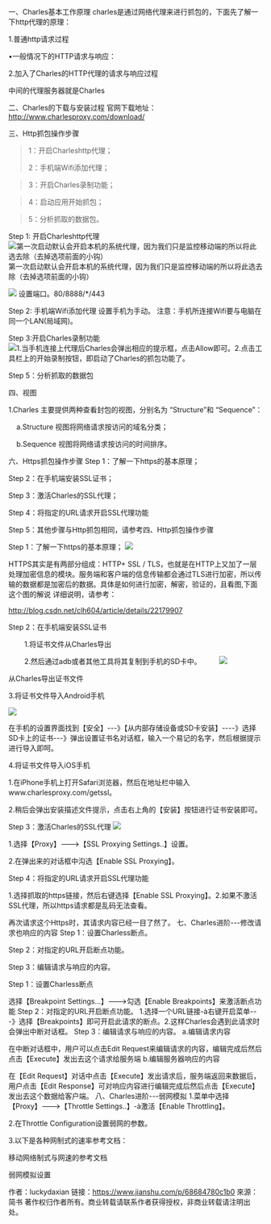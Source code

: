 一、Charles基本工作原理
charles是通过网络代理来进行抓包的，下面先了解一下http代理的原理：

1.普通http请求过程

•一般情况下的HTTP请求与响应：

2.加入了Charles的HTTP代理的请求与响应过程

中间的代理服务器就是Charles

二、Charles的下载与安装过程
官网下载地址：http://www.charlesproxy.com/download/

三、Http抓包操作步骤
> 1：开启Charleshttp代理；
> 
> 2：手机端Wifi添加代理；

> 3：开启Charles录制功能；

> 4：启动应用开始抓包；

> 5：分析抓取的数据包。

Step 1: 开启Charleshttp代理
![第一次启动默认会开启本机的系统代理，因为我们只是监控移动端的所以将此选去除（去掉选项前面的小钩）](https://upload-images.jianshu.io/upload_images/2327528-91a2016d1ca23038.png?imageMogr2/auto-orient/strip%7CimageView2/2/w/472)
第一次启动默认会开启本机的系统代理，因为我们只是监控移动端的所以将此选去除（去掉选项前面的小钩）

![](https://upload-images.jianshu.io/upload_images/2327528-faa0da5558647eaf.png?imageMogr2/auto-orient/strip%7CimageView2/2/w/583)
设置端口。80/8888/*/443



Step 2: 手机端Wifi添加代理 设置手机为手动。
注意：手机所连接Wifi要与电脑在同一个LAN(局域网)。

Step 3:开启Charles录制功能
![1.当手机连接上代理后Charles会弹出相应的提示框，点击Allow即可。2.点击工具栏上的开始录制按钮，即启动了Charles的抓包功能了。](https://upload-images.jianshu.io/upload_images/2327528-fb506210dc91714b.png?imageMogr2/auto-orient/strip%7CimageView2/2/w/410)

Step 5：分析抓取的数据包

四、视图

1.Charles 主要提供两种查看封包的视图，分别名为 “Structure”和 “Sequence”：

    a.Structure 视图将网络请求按访问的域名分类；

    b.Sequence 视图将网络请求按访问的时间排序。


六、Https抓包操作步骤
Step 1：了解一下https的基本原理；

Step 2：在手机端安装SSL证书；

Step 3：激活Charles的SSL代理；

Step 4：将指定的URL请求开启SSL代理功能

Step 5：其他步骤与Http抓包相同，请参考四、Http抓包操作步骤

Step 1：了解一下https的基本原理；
![](https://upload-images.jianshu.io/upload_images/2327528-846818e091a616cb.png?imageMogr2/auto-orient/strip%7CimageView2/2/w/691)

HTTPS其实是有两部分组成：HTTP+ SSL / TLS，也就是在HTTP上又加了一层处理加密信息的模块。服务端和客户端的信息传输都会通过TLS进行加密，所以传输的数据都是加密后的数据。具体是如何进行加密，解密，验证的，且看图,下面这个图的解说
详细说明，请参考：

http://blog.csdn.net/clh604/article/details/22179907

Step 2：在手机端安装SSL证书

        1.将证书文件从Charles导出

        2.然后通过adb或者其他工具将其复制到手机的SD卡中。
        ![](https://upload-images.jianshu.io/upload_images/2327528-e047ba31fd769693.png?imageMogr2/auto-orient/strip%7CimageView2/2/w/577)

从Charles导出证书文件

3.将证书文件导入Android手机

![](https://upload-images.jianshu.io/upload_images/2327528-adb197fcbcc3afec.png?imageMogr2/auto-orient/strip%7CimageView2/2/w/433)

在手机的设置界面找到【安全】---》【从内部存储设备或SD卡安装】----》选择SD卡上的证书---》弹出设置证书名对话框，输入一个易记的名字，然后根据提示进行导入即呵。

4.将证书文件导入iOS手机

1.在iPhone手机上打开Safari浏览器，然后在地址栏中输入www.charlesproxy.com/getssl。

2.稍后会弹出安装描述文件提示，点击右上角的【安装】按钮进行证书安装即可。

Step 3：激活Charles的SSL代理
![](https://upload-images.jianshu.io/upload_images/2327528-d69cf0feddcb0445.png?imageMogr2/auto-orient/strip%7CimageView2/2/w/583)

1.选择【Proxy】--->【SSL Proxying Settings..】设置。

2.在弹出来的对话框中沟选【Enable SSL Proxying】。

Step 4：将指定的URL请求开启SSL代理功能


1.选择抓取的https链接，然后右键选择【Enable SSL Proxying】。2.如果不激活SSL代理，所以https请求都是乱码无法查看。


再次请求这个Https时，其请求内容已经一目了然了。
七、Charles进阶---修改请求也响应的内容
Step 1：设置Charless断点。

Step 2：对指定的URL开启断点功能。

Step 3：编辑请求与响应的内容。

Step 1：设置Charless断点


选择【Breakpoint Settings…】--->勾选【Enable Breakpoints】来激活断点功能
Step 2：对指定的URL开启断点功能。
1.选择一个URL链接-à右键开启菜单---》选择【Breakpoints】即可开启此请求的断点。2.这样Charles会遇到此请求时会弹出中断对话框。
Step 3：编辑请求与响应的内容。
a.编辑请求内容

在中断对话框中，用户可以点击Edit Request来编辑请求的内容，编辑完成后然后点击【Execute】发出去这个请求给服务端
b.编辑服务器响应的内容

在【Edit Request】对话中点击【Execute】发出请求后，服务端返回来数据后，用户点击【Edit Response】可对响应内容进行编辑完成后然后点击【Execute】发出去这个数据给客户端。
八、Charles进阶---弱网模拟
1.菜单中选择【Proxy】--->【Throttle Settings..】-à激活【Enable Throttling】。

2.在Throttle Configuration设置弱网的参数。

3.以下是各种网制式的速率参考文档：

移动网络制式与网速的参考文档



弱网模拟设置

作者：luckydaxian
链接：https://www.jianshu.com/p/68684780c1b0
來源：简书
著作权归作者所有。商业转载请联系作者获得授权，非商业转载请注明出处。